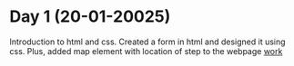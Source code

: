 # Day 1 (20-01-20025)
Introduction to html and css. Created a form in html and designed it using css. Plus, added map element with location of step to the webpage
[work](index.html)
